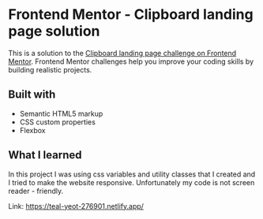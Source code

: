 # Frontend Mentor - Clipboard landing page solution

This is a solution to the [Clipboard landing page challenge on Frontend Mentor](https://www.frontendmentor.io/challenges/clipboard-landing-page-5cc9bccd6c4c91111378ecb9). Frontend Mentor challenges help you improve your coding skills by building realistic projects.

## Built with

- Semantic HTML5 markup
- CSS custom properties
- Flexbox


## What I learned

In this project I was using css variables and utility classes that I created and I tried to make the website responsive. Unfortunately my code is not screen reader - friendly.

Link: https://teal-yeot-276901.netlify.app/


